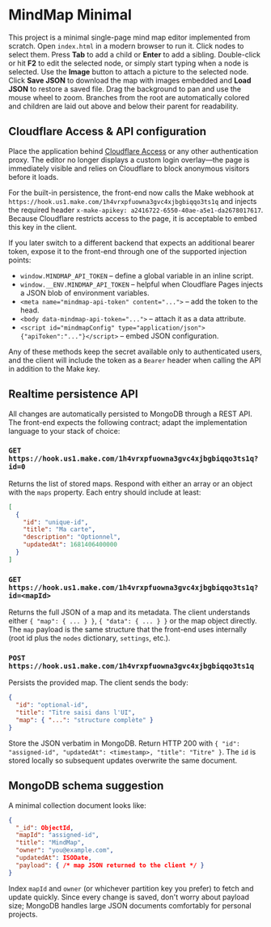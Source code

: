 # MindMap Minimal

This project is a minimal single-page mind map editor implemented from scratch.
Open `index.html` in a modern browser to run it. Click nodes to select them.
Press **Tab** to add a child or **Enter** to add a sibling. Double-click or hit
**F2** to edit the selected node, or simply start typing when a node is
selected. Use the **Image** button to attach a picture to the selected node.
Click **Save JSON** to download the map with images embedded and **Load JSON**
to restore a saved file. Drag the background to pan and use the mouse wheel to
zoom. Branches from the root are automatically colored and children are laid
out above and below their parent for readability.

## Cloudflare Access & API configuration

Place the application behind [Cloudflare Access](https://developers.cloudflare.com/cloudflare-one/)
or any other authentication proxy. The editor no longer displays a custom login
overlay—the page is immediately visible and relies on Cloudflare to block
anonymous visitors before it loads.

For the built-in persistence, the front-end now calls the Make webhook at
`https://hook.us1.make.com/1h4vrxpfuowna3gvc4xjbgbiqqo3ts1q` and injects the
required header `x-make-apikey: a2416722-6550-40ae-a5e1-da2678017617`. Because
Cloudflare restricts access to the page, it is acceptable to embed this key in
the client.

If you later switch to a different backend that expects an additional bearer
token, expose it to the front-end through one of the supported injection points:

* `window.MINDMAP_API_TOKEN` – define a global variable in an inline script.
* `window.__ENV.MINDMAP_API_TOKEN` – helpful when Cloudflare Pages injects a
  JSON blob of environment variables.
* `<meta name="mindmap-api-token" content="...">` – add the token to the head.
* `<body data-mindmap-api-token="...">` – attach it as a data attribute.
* `<script id="mindmapConfig" type="application/json">{"apiToken":"..."}</script>` –
  embed JSON configuration.

Any of these methods keep the secret available only to authenticated users, and
the client will include the token as a `Bearer` header when calling the API in
addition to the Make key.

## Realtime persistence API

All changes are automatically persisted to MongoDB through a REST API. The
front-end expects the following contract; adapt the implementation language to
your stack of choice:

### `GET https://hook.us1.make.com/1h4vrxpfuowna3gvc4xjbgbiqqo3ts1q?id=0`

Returns the list of stored maps. Respond with either an array or an object with
the `maps` property. Each entry should include at least:

```json
[
  {
    "id": "unique-id",
    "title": "Ma carte",
    "description": "Optionnel",
    "updatedAt": 1681406400000
  }
]
```

### `GET https://hook.us1.make.com/1h4vrxpfuowna3gvc4xjbgbiqqo3ts1q?id=<mapId>`

Returns the full JSON of a map and its metadata. The client understands either
`{ "map": { ... } }`, `{ "data": { ... } }` or the map object directly. The
`map` payload is the same structure that the front-end uses internally (root id
plus the `nodes` dictionary, `settings`, etc.).

### `POST https://hook.us1.make.com/1h4vrxpfuowna3gvc4xjbgbiqqo3ts1q`

Persists the provided map. The client sends the body:

```json
{
  "id": "optional-id",
  "title": "Titre saisi dans l'UI",
  "map": { "...": "structure complète" }
}
```

Store the JSON verbatim in MongoDB. Return HTTP 200 with `{ "id": "assigned-id",
"updatedAt": <timestamp>, "title": "Titre" }`. The `id` is stored locally so
subsequent updates overwrite the same document.

## MongoDB schema suggestion

A minimal collection document looks like:

```json
{
  "_id": ObjectId,
  "mapId": "assigned-id",
  "title": "MindMap",
  "owner": "you@example.com",
  "updatedAt": ISODate,
  "payload": { /* map JSON returned to the client */ }
}
```

Index `mapId` and `owner` (or whichever partition key you prefer) to fetch and
update quickly. Since every change is saved, don't worry about payload size;
MongoDB handles large JSON documents comfortably for personal projects.
